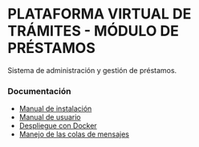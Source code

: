 # PLATAFORMA VIRTUAL DE TRÁMITES - MÓDULO DE PRÉSTAMOS

Sistema de administración y gestión de préstamos.

### Documentación

* [Manual de instalación](./INSTALL.md)
* [Manual de usuario](./docs/MANUAL.md)
* [Despliegue con Docker](./docs/docker/README.md)
* [Manejo de las colas de mensajes](./docs/queues/README.md)